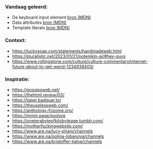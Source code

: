 ### Vandaag geleerd:
- De keyboard input element [bron (MDN)](https://developer.mozilla.org/en-US/docs/Web/HTML/Element/kbd)
- Data attributes [bron (MDN)](https://developer.mozilla.org/en-US/docs/Learn/HTML/Howto/Use_data_attributes)
- Template literals [bron (MDN)](https://developer.mozilla.org/en-US/docs/Web/JavaScript/Reference/Template_literals)

### Context: 
- https://luckysoap.com/statements/handmadeweb.html
- https://pluralistic.net/2023/01/21/potemkin-ai/#hey-guys
- https://www.rollingstone.com/culture/culture-commentary/internet-future-about-to-get-weird-1234938403/

### Inspiratie:
- https://gossipsweb.net/
- https://thehtml.review/03/
- https://taper.badquar.to/
- https://theuselessweb.com/
- https://anthology.rhizome.org/
- https://mmm.page/explore
- https://oneterabyteofkilobyteage.tumblr.com/
- https://motherfuckingwebsite.com/
- https://www.are.na/lucy-pham/channels
- https://www.are.na/polina-lobanova/channels
- https://www.are.na/kristoffer-tjalve/channels